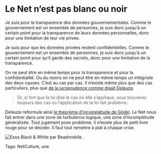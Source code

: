 # Le Net n’est pas blanc ou noir

Je suis pour la transparence des données gouvernementales. Comme le gouvernement est un ensemble de personnes, je suis donc jusqu’à un certain point pour la transparence de leurs données personnelles, donc pour une limitation de leur vie privée.

Je suis pour que les données privées restent confidentielles. Comme le gouvernement est un ensemble de personnes, je suis donc jusqu’à un certain point pour qu’il garde des secrets, donc pour une limitation de la transparence.

On ne peut être en même temps pour la transparence et pour la confidentialité. Ou du moins on ne peut être en même temps un intégriste des deux causes. C’est au cas par cas. Il n’existe même plus que des cas particuliers, plus que [de la jurisprudence comme disait Deleuze](http://www2.univ-paris8.fr/deleuze/article.php3?id_article=442).

> Or, si fort que la loi dise le cas où elle s’applique, vous trouverez toujours des cas où l’application de la loi fait problème.

Deleuze reformule ainsi [le théorème d’incomplétude de Gödel](http://fr.wikipedia.org/wiki/Th%C3%A9or%C3%A8mes_d'incompl%C3%A9tude_de_G%C3%B6del). Le Net nous fait entrer dans une zone de turbulence logique, une zone d’incomplétude généralisée. Tout jugement pose problème. Il n’existe plus de petit livre rouge pour se décider. Il faut tout remettre à plat à chaque crise.

![Esso Black & White par Beadmobile.](https://tcrouzet.com/images_tc/2014/05/esso-600x595.jpg)



Tags: NetCulture, une